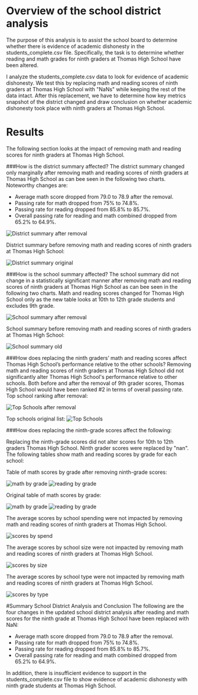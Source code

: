 # Overview of the school district analysis
The purpose of this analysis is to assist the school board to determine whether there is evidence of academic dishonesty in the students_complete.csv file. Specifically, the task is to determine whether reading and math grades for ninth graders at Thomas High School have been altered. 

I analyze the students_complete.csv data to look for evidence of academic dishonesty. We test this by replacing math and reading scores of ninth graders at Thomas High School with "NaNs" while keeping the rest of the data intact. After this replacement, we have to determine how key metrics snapshot of the district changed and draw conclusion on whether academic dishonesty took place with ninth graders at Thomas High School. 


# Results
The following section looks at the impact of removing math and reading scores for ninth graders at Thomas High School. 

###How is the district summary affected?
The district summary changed only marginally after removing math and reading scores of ninth graders at Thomas High School as can bee seen in the following two charts. Noteworthy changes are:

- Average math score dropped from 79.0 to 78.9 after the removal.
- Passing rate for math dropped from 75% to 74.8%.
- Passing rate for reading dropped from 85.8% to 85.7%.
- Overall passing rate for reading and math combined dropped from 65.2% to 64.9%.

![District summary after removal](/Resources/District_summary.png) 

District summary before removing math and reading scores of ninth graders at Thomas High School:

![District summary original](/Resources/District_summary_old.png) 

###How is the school summary affected?
The school summary did not change in a statistically significant manner after removing math and reading scores of ninth graders at Thomas High School as can bee seen in the following two charts. Math and reading scores changed for Thomas High School only as the new table looks at 10th to 12th grade students and excludes 9th grade. 

![School summary after removal](/Resources/school_summary.png) 


School summary before removing math and reading scores of ninth graders at Thomas High School:

![School summary old](/Resources/school_summary_old.png) 

###How does replacing the ninth graders’ math and reading scores affect Thomas High School’s performance relative to the other schools?
Removing math and reading scores of ninth graders at Thomas High School did not significantly alter Thomas High School's performance relative to other schools. Both before and after the removal of 9th grader scores, Thomas High School would have been ranked #2 in terms of overall passing rate. Top school ranking after removal: 

![Top Schools after removal](/Resources/Top_schools.png)

Top schools original list:
![Top Schools](/Resources/Top_schools_old.png)

###How does replacing the ninth-grade scores affect the following:

Replacing the ninth-grade scores did not alter scores for 10th to 12th graders Thomas High School. Ninth grader scores were replaced by "nan". The following tables show math and reading scores by grade for each school:

Table of math scores by grade after removing ninth-grade scores:

![math by grade](/Resources/math_by_grade.png) ![reading by grade](/Resources/reading_by_grade.png)

Original table of math scores by grade: 

![math by grade](/Resources/math_scores_by_grade_old.png) ![reading by grade](/Resources/reading_scores_by_grade_old.png)

The average scores by school spending were not impacted by removing math and reading scores of ninth graders at Thomas High School. 

![scores by spend](/Resources/scores_by_spend.png)

The average scores by school size were not impacted by removing math and reading scores of ninth graders at Thomas High School.

![scores by size](/Resources/scores_by_size.png)

The average scores by school type were not impacted by removing math and reading scores of ninth graders at Thomas High School.

![scores by type](/Resources/scores_by_type.png)


#Summary School District Analysis and Conclusion
The following are the four changes in the updated school district analysis after reading and math scores for the ninth grade at Thomas High School have been replaced with NaN:

- Average math score dropped from 79.0 to 78.9 after the removal.
- Passing rate for math dropped from 75% to 74.8%.
- Passing rate for reading dropped from 85.8% to 85.7%.
- Overall passing rate for reading and math combined dropped from 65.2% to 64.9%.

In addition, there is insufficient evidence to support in the  students_complete.csv file to show evidence of academic dishonesty with ninth grade students at Thomas High School. 